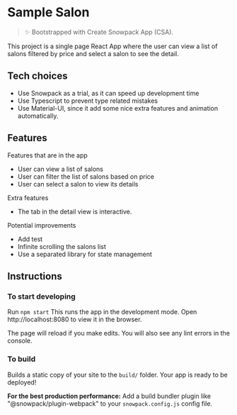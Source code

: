 # Sample Salon

> ✨ Bootstrapped with Create Snowpack App (CSA).

This project is a single page React App where the user can view a list of salons filtered by price and select a salon to see the detail.

## Tech choices

- Use Snowpack as a trial, as it can speed up development time
- Use Typescript to prevent type related mistakes
- Use Material-UI, since it add some nice extra features and animation automatically.

## Features

Features that are in the app

- User can view a list of salons
- User can filter the list of salons based on price
- User can select a salon to view its details

Extra features
- The tab in the detail view is interactive.

Potential improvements
- Add test
- Infinite scrolling the salons list
- Use a separated library for state management

## Instructions

### To start developing

Run `npm start`
This runs the app in the development mode.
Open http://localhost:8080 to view it in the browser.

The page will reload if you make edits.
You will also see any lint errors in the console.

### To build

Builds a static copy of your site to the `build/` folder.
Your app is ready to be deployed!

**For the best production performance:** Add a build bundler plugin like "@snowpack/plugin-webpack" to your `snowpack.config.js` config file.
